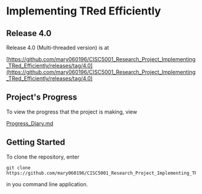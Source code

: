 # Implementing TRed Efficiently

## Release 4.0

Release 4.0 (Multi-threaded version) is at

[https://github.com/mary060196/CISC5001_Research_Project_Implementing_TRed_Efficiently/releases/tag/4.0](https://github.com/mary060196/CISC5001_Research_Project_Implementing_TRed_Efficiently/releases/tag/4.0)

## Project's Progress

To view the progress that the project is making, view

[Progress_Diary.md](./Progress_Diary.md)

## Getting Started

To clone the repository, enter

    git clone https://github.com/mary060196/CISC5001_Research_Project_Implementing_TRed_Efficiently

in you command line application.
